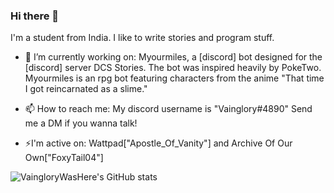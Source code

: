 ### Hi there 👋

I'm a student from India. I like to write stories and program stuff.

- 🔭 I’m currently working on: Myourmiles, a [discord] bot designed for the [discord] server DCS Stories. The bot was inspired heavily by PokeTwo. Myourmiles is an rpg bot featuring characters from the anime "That time I got reincarnated as a slime."

- 📫 How to reach me: My discord username is "Vainglory#4890" Send me a DM if you wanna talk!

- ⚡I'm active on: Wattpad["Apostle_Of_Vanity"] and Archive Of Our Own["FoxyTail04"] 


![VaingloryWasHere's GitHub stats](https://github-readme-stats.vercel.app/api?username=VaingloryWasHere&show_icons=true&theme=transparent&count_private=true)

<!--
**VaingloryWasHere/VaingloryWasHere** is a ✨ _special_ ✨ repository because its `README.md` (this file) appears on your GitHub profile.

Here are some ideas to get you started:

- 🔭 I’m currently working on ...
- 🌱 I’m currently learning ...
- 👯 I’m looking to collaborate on ...
- 🤔 I’m looking for help with ...
- 💬 Ask me about ...
- 📫 How to reach me: ...
- 😄 Pronouns: ...
- ⚡ Fun fact: ...
-->
